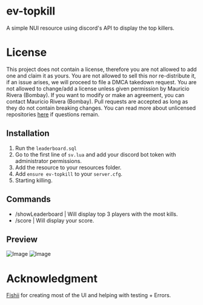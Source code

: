 # ev-topkill
A simple NUI resource using discord's API to display the top killers.

# License
This project does not contain a license, therefore you are not allowed to add one and claim it as yours. You are not allowed to sell this nor re-distribute it, if an issue arises, we will proceed to file a DMCA takedown request. You are not allowed to change/add a license unless given permission by Mauricio Rivera (Bombay). If you want to modify or make an agreement, you can contact Mauricio Rivera (Bombay). Pull requests are accepted as long as they do not contain breaking changes. You can read more about unlicensed repositories [here](https://opensource.stackexchange.com/questions/1720/what-can-i-assume-if-a-publicly-published-project-has-no-license) if questions remain.

## Installation
1) Run the `leaderboard.sql`
2) Go to the first line of `sv.lua` and add your discord bot token with administrator permissions.
3) Add the resource to your resources folder.
4) Add `ensure ev-topkill` to your `server.cfg`.
5) Starting killing.

## Commands
- /showLeaderboard | Will display top 3 players with the most kills.
- /score | Will display your score.

## Preview
![Image](https://fishii.is-horny.wtf/acO5NHmNPe.png)
![Image](https://fishii.is-horny.wtf/7yMHcROgYz.png)
# Acknowledgment
[Fishii](https://github.com/fishiidev) for creating most of the UI and helping with testing + Errors.